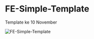 # FE-Simple-Template
Template ke 10 November

![FE-Simple-Template](https://user-images.githubusercontent.com/57338547/100530163-0c80a880-3221-11eb-8779-d1be9d85a499.jpg)
